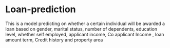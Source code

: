 # Loan-prediction
This is a model predicting on whether a certain individual will be awarded a loan based on gender, marital status, number of dependents, education level, whether self employed, applicant income, Co applicant Income , loan amount term, Credit history and property area
